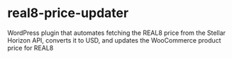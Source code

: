 # real8-price-updater
WordPress plugin that automates fetching the REAL8 price from the Stellar Horizon API, converts it to USD, and updates the WooCommerce product price for REAL8
